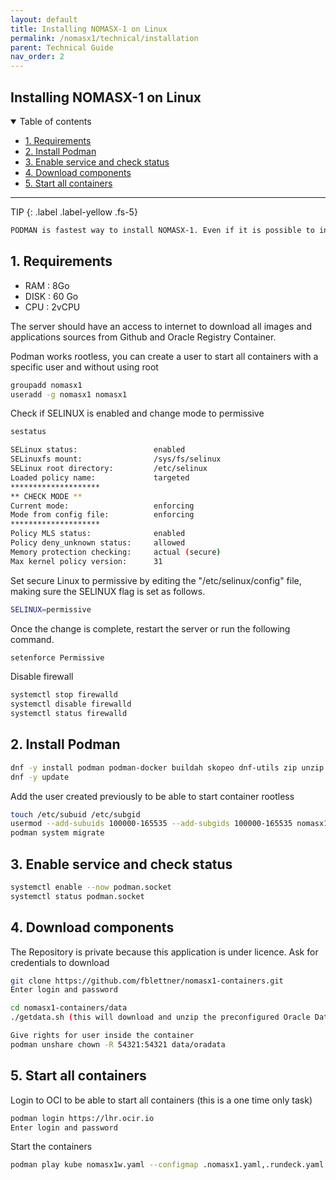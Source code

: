```yaml
---
layout: default
title: Installing NOMASX-1 on Linux
permalink: /nomasx1/technical/installation
parent: Technical Guide
nav_order: 2
---
```


## Installing NOMASX-1 on Linux <!-- omit in toc -->

<details open markdown="block">
  <summary>
    Table of contents
  </summary>

- [1. Requirements](#1-requirements)
- [2. Install Podman](#2-install-podman)
- [3. Enable service and check status](#3-enable-service-and-check-status)
- [4. Download components](#4-download-components)
- [5. Start all containers](#5-start-all-containers)
</details>

---
TIP
{: .label .label-yellow .fs-5}

```scss
PODMAN is fastest way to install NOMASX-1. Even if it is possible to install each component separately, using podman is better because all is preconfigured
```

## 1. Requirements
* RAM : 8Go
* DISK : 60 Go
* CPU : 2vCPU

The server should have an access to internet to download all images and applications sources from Github and Oracle Registry Container.

Podman works rootless, you can create a user to start all containers with a specific user and without using root
```bash
groupadd nomasx1
useradd -g nomasx1 nomasx1
```

Check if SELINUX is enabled and change mode to permissive
```bash
sestatus

SELinux status:                 enabled
SELinuxfs mount:                /sys/fs/selinux
SELinux root directory:         /etc/selinux
Loaded policy name:             targeted
********************
** CHECK MODE **
Current mode:                   enforcing
Mode from config file:          enforcing
********************
Policy MLS status:              enabled
Policy deny_unknown status:     allowed
Memory protection checking:     actual (secure)
Max kernel policy version:      31
```

Set secure Linux to permissive by editing the "/etc/selinux/config" file, making sure the SELINUX flag is set as follows.
```bash
SELINUX=permissive
```
Once the change is complete, restart the server or run the following command.
```bash
setenforce Permissive
```

Disable firewall
```bash
systemctl stop firewalld
systemctl disable firewalld
systemctl status firewalld
```

## 2. Install Podman
```bash
dnf -y install podman podman-docker buildah skopeo dnf-utils zip unzip tar gzip git
dnf -y update
```
Add the user created previously to be able to start container rootless
```bash
touch /etc/subuid /etc/subgid
usermod --add-subuids 100000-165535 --add-subgids 100000-165535 nomasx1
podman system migrate
```

## 3. Enable service and check status
```bash
systemctl enable --now podman.socket
systemctl status podman.socket
```

## 4. Download components
The Repository is private because this application is under licence. Ask for credentials to download
```bash
git clone https://github.com/fblettner/nomasx1-containers.git
Enter login and password

cd nomasx1-containers/data
./getdata.sh (this will download and unzip the preconfigured Oracle Database)

Give rights for user inside the container
podman unshare chown -R 54321:54321 data/oradata
```

## 5. Start all containers
Login to OCI to be able to start all containers (this is a one time only task)
```bash
podman login https://lhr.ocir.io
Enter login and password
```

Start the containers
```bash
podman play kube nomasx1w.yaml --configmap .nomasx1.yaml,.rundeck.yaml
```
